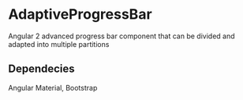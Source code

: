 # AdaptiveProgressBar

Angular 2 advanced progress bar component that can be divided and adapted into multiple partitions

## Dependecies

Angular Material,
Bootstrap


